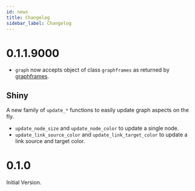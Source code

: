```yaml
---
id: news
title: Changelog
sidebar_label: Changelog
---
```


# 0.1.1.9000

- `graph` now accepts object of class `graphframes` as returned by [graphframes](https://github.com/rstudio/graphframes).

## Shiny

A new family of `update_*` functions to easily update graph aspects on the fly.

- `update_node_size` and `update_node_color` to update a single node.
- `update_link_source_color` and `update_link_target_color` to update a link source and target color.

# 0.1.0

Initial Version.
